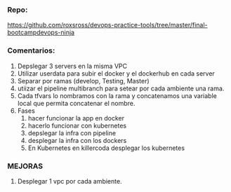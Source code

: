 ### Repo:

https://github.com/roxsross/devops-practice-tools/tree/master/final-bootcampdevops-ninja

### Comentarios:

1. Depslegar 3 servers en la misma VPC 
2. Utilizar userdata para subir el docker y el dockerhub en cada server
3. Separar por ramas (develop, Testing, Master) 
4. utiizar el pipeline multibranch para setear por cada ambiente una rama.
5. Cada tfvars lo nombramos con la rama y concatenamos una variable local que permita concatenar el nombre.
6. Fases
   1. hacer funcionar la app en docker
   2. hacerlo funcionar con kubernetes
   3. depslegar la infra con pipeline
   4. desplegar la infra con los dockers 
   5. En Kubernetes en killercoda desplegar los kubernetes 


### MEJORAS

1. Desplegar 1 vpc por cada ambiente.